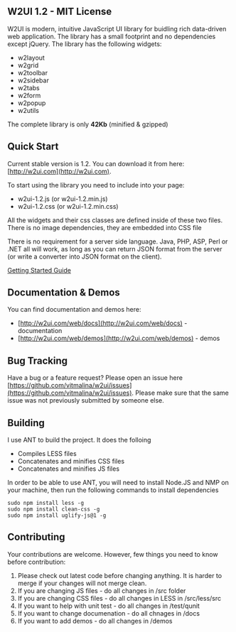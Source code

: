## W2UI 1.2 - MIT License

W2UI is modern, intuitive JavaScript UI library for buidling rich data-driven web application. The library has
a small footprint and no dependencies except jQuery. The library has the following widgets:

* w2layout
* w2grid
* w2toolbar
* w2sidebar
* w2tabs
* w2form
* w2popup
* w2utils

The complete library is only **42Kb** (minified & gzipped)

## Quick Start

Current stable version is 1.2. You can download it from here: [http://w2ui.com](http://w2ui.com).

To start using the library you need to include into your page: 

- w2ui-1.2.js (or w2ui-1.2.min.js) 
- w2ui-1.2.css (or w2ui-1.2.min.css) 

All the widgets and their css classes are defined inside of these two files. There is no image dependencies, they are embedded 
into CSS file

There is no requirement for a server side language. Java, PHP, ASP, Perl or .NET all will work, as long as you can return JSON
format from the server (or write a converter into JSON format on the client).

[Getting Started Guide](http://w2ui.com/web/get-started)

## Documentation & Demos

You can find documentation and demos here:

* [http://w2ui.com/web/docs](http://w2ui.com/web/docs) - documentation
* [http://w2ui.com/web/demos](http://w2ui.com/web/demos) - demos

## Bug Tracking

Have a bug or a feature request? Please open an issue here [https://github.com/vitmalina/w2ui/issues](https://github.com/vitmalina/w2ui/issues). 
Please make sure that the same issue was not previously submitted by someone else.

## Building 

I use ANT to build the project. It does the folloing

- Compiles LESS files
- Concatenates and minifies CSS files
- Concatenates and minifies JS files 

In order to be able to use ANT, you will need to install Node.JS and NMP on your machine, then run the following commands to install dependencies

```
sudo npm install less -g
sudo npm install clean-css -g
sudo npm install uglify-js@1 -g
```

## Contributing

Your contributions are welcome. However, few things you need to know before contribution:

1. Please check out latest code before changing anything. It is harder to merge if your changes will not merge clean.
2. If you are changing JS files - do all changes in /src folder
3. If you are changing CSS files - do all changes in LESS in /src/less/src
4. If you want to help with unit test - do all changes in /test/qunit
5. If you want to change documenation - do all chnages in /docs
6. If you want to add demos - do all changes in /demos